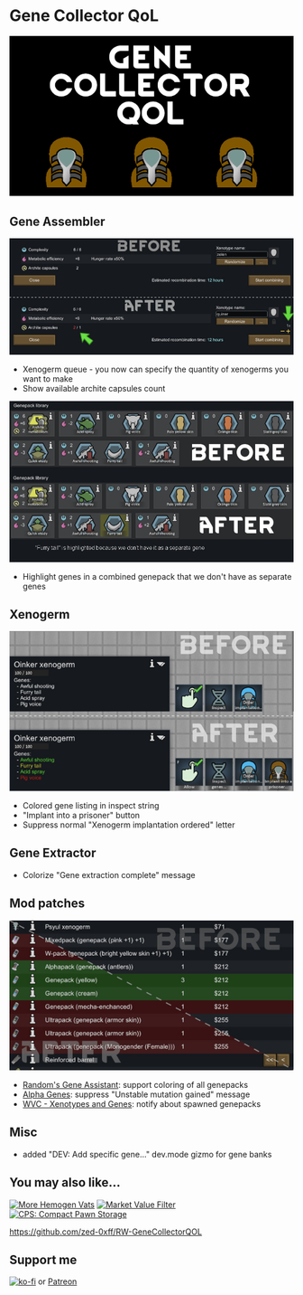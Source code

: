 # Gene Collector QoL
[![Gene Collector QoL](About/Preview.png)](https://steamcommunity.com/sharedfiles/filedetails/?id=2978672610)

## Gene Assembler

![](screens/xenogerm_queue.jpg)

- Xenogerm queue - you now can specify the quantity of xenogerms you want to make
- Show available archite capsules count

![](screens/gene_highlight.jpg)

- Highlight genes in a combined genepack that we don't have as separate genes

## Xenogerm

![](screens/xenogerm.jpg)

- Colored gene listing in inspect string
- "Implant into a prisoner" button
- Suppress normal "Xenogerm implantation ordered" letter

## Gene Extractor

- Colorize "Gene extraction complete" message

## Mod patches

![](screens/genepack_trade.jpg)

- [Random's Gene Assistant](https://steamcommunity.com/sharedfiles/filedetails/?id=2882497271): support coloring of all genepacks
- [Alpha Genes](https://steamcommunity.com/sharedfiles/filedetails/?id=2891845502): suppress "Unstable mutation gained" message
- [WVC - Xenotypes and Genes](https://steamcommunity.com/sharedfiles/filedetails/?id=2886992038): notify about spawned genepacks

## Misc

- added "DEV: Add specific gene..." dev.mode gizmo for gene banks

## You may also like...

[![More Hemogen Vats](https://steamuserimages-a.akamaihd.net/ugc/2031728856451641972/9639B0184A2D4EAE2A71E83450AD375D4392EF6F/?imw=268&imh=151&ima=fit&impolicy=Letterbox)](https://steamcommunity.com/sharedfiles/filedetails/?id=2965143667)
[![Market Value Filter](https://steamuserimages-a.akamaihd.net/ugc/2031731300509143773/7E3F3357000603DE56A483382D3D403B9F805248/?imw=268&imh=151&ima=fit&impolicy=Letterbox)](https://steamcommunity.com/sharedfiles/filedetails/?id=2960434569)
[![CPS: Compact Pawn Storage](https://steamuserimages-a.akamaihd.net/ugc/2031730758744755960/6EBD5542F16F51143F66B0123588C3CD002945A4/?imw=268&imh=151&ima=fit&impolicy=Letterbox)](https://steamcommunity.com/sharedfiles/filedetails/?id=2974541112)

https://github.com/zed-0xff/RW-GeneCollectorQOL

## Support me

[![ko-fi](https://i.imgur.com/Utx6OIH.png)](https://ko-fi.com/K3K81Z3W5) or [Patreon](https://www.patreon.com/zed_0xff)
